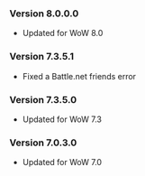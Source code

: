 ### Version 8.0.0.0

* Updated for WoW 8.0

### Version 7.3.5.1

* Fixed a Battle.net friends error

### Version 7.3.5.0

* Updated for WoW 7.3

### Version 7.0.3.0

* Updated for WoW 7.0
